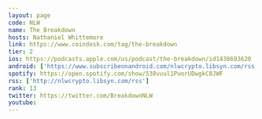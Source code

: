 ```yaml
---
layout: page
code: NLW
name: The Breakdown
hosts: Nathaniel Whittemore
link: https://www.coindesk.com/tag/the-breakdown
tier: 2
ios: https://podcasts.apple.com/us/podcast/the-breakdown/id1438693620
android: ['https://www.subscribeonandroid.com/nlwcrypto.libsyn.com/rss']
spotify: https://open.spotify.com/show/538vuul1PuorUDwgkC8JWF
rss: ['http://nlwcrypto.libsyn.com/rss']
rank: 13
twitter: https://twitter.com/BreakdownNLW
youtube: 
---
```

